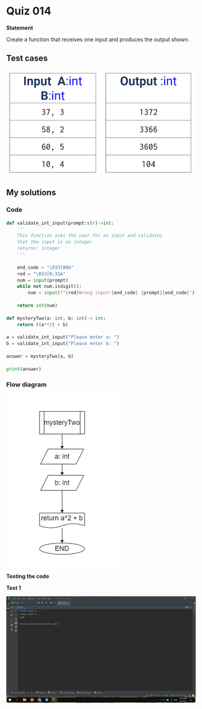 # Quiz 014
**Statement**

Create a function that receives one input and produces the output shown. 

## Test cases
![](https://github.com/2024sabuhiabbasov/Unit-1/blob/main/Quizzes/Images/Quiz%20014%20-%20test%20cases.png)

## My solutions
### Code
```.py
def validate_int_input(prompt:str)->int:
    '''
    This function asks the user for an input and validates
    that the input is an integer
    returns: integer
    '''

    end_code = "\033[00m"
    red = "\033[0;31m"
    num = input(prompt)
    while not num.isdigit():
        num = input(f"{red}Wrong input!{end_code} {prompt}{end_code}")

    return int(num)

def mysteryTwo(a: int, b: int)-> int:
    return ((a**2) + b)

a = validate_int_input("Please enter a: ")
b = validate_int_input("Please enter b: ")

answer = mysteryTwo(a, b)

print(answer)
```
### Flow diagram
![](https://github.com/2024sabuhiabbasov/Unit-1/blob/main/Quizzes/Images/Quiz%20014%20-%20Flow%20diagram.jpg)

**Testing the code**

**Test 1**

![](https://github.com/2024sabuhiabbasov/Unit-1/blob/main/Quizzes/Images/Quiz%20014%20-%20testing%20the%20program.png)

